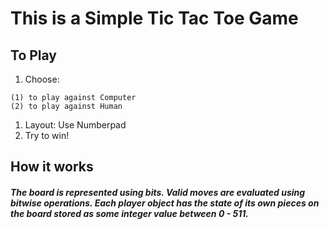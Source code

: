 # This is a Simple Tic Tac Toe Game

## To Play
1. Choose:
```
(1) to play against Computer
(2) to play against Human
```
1. Layout: Use Numberpad
2. Try to win!

## How it works

##### The board is represented using bits. Valid moves are evaluated using bitwise operations. Each player object has the state of its own pieces on the board stored as some integer value between 0 - 511.
